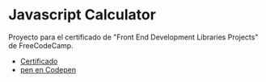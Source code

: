 # Javascript Calculator

Proyecto para el certificado de "Front End Development Libraries Projects" de
FreeCodeCamp.

-   [Certificado](https://www.freecodecamp.org/certification/ronaldrbb/front-end-development-libraries)
-   [pen en Codepen](https://codepen.io/RonaldRBB/full/ExvzmWW)
